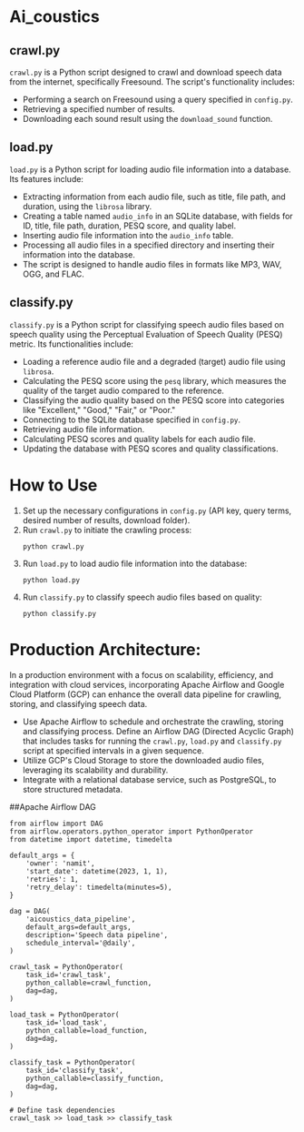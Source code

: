 # Ai_coustics


## crawl.py
`crawl.py` is a Python script designed to crawl and download speech data from the internet, specifically Freesound. The script's functionality includes:

- Performing a search on Freesound using a query specified in `config.py`.
- Retrieving a specified number of results.
- Downloading each sound result using the `download_sound` function.

## load.py
`load.py` is a Python script for loading audio file information into a database. Its features include:

- Extracting information from each audio file, such as title, file path, and duration, using the `librosa` library.
- Creating a table named `audio_info` in an SQLite database, with fields for ID, title, file path, duration, PESQ score, and quality label.
- Inserting audio file information into the `audio_info` table.
- Processing all audio files in a specified directory and inserting their information into the database.
- The script is designed to handle audio files in formats like MP3, WAV, OGG, and FLAC.

## classify.py
`classify.py` is a Python script for classifying speech audio files based on speech quality using the Perceptual Evaluation of Speech Quality (PESQ) metric. Its functionalities include:

- Loading a reference audio file and a degraded (target) audio file using `librosa`.
- Calculating the PESQ score using the `pesq` library, which measures the quality of the target audio compared to the reference.
- Classifying the audio quality based on the PESQ score into categories like "Excellent," "Good," "Fair," or "Poor."
- Connecting to the SQLite database specified in `config.py`.
- Retrieving audio file information.
- Calculating PESQ scores and quality labels for each audio file.
- Updating the database with PESQ scores and quality classifications.


# How to Use
1. Set up the necessary configurations in `config.py` (API key, query terms, desired number of results, download folder).
2. Run `crawl.py` to initiate the crawling process:
   ```
   python crawl.py
   ```
4. Run `load.py` to load audio file information into the database:
   ```
   python load.py
   ```
6. Run `classify.py` to classify speech audio files based on quality:
   ```
   python classify.py
   ```


# Production Architecture:
In a production environment with a focus on scalability, efficiency, and integration with cloud services, incorporating Apache Airflow and Google Cloud Platform (GCP) can enhance the overall data pipeline for crawling, storing, and classifying speech data.

- Use Apache Airflow to schedule and orchestrate the crawling, storing and classifying process. Define an Airflow DAG (Directed Acyclic Graph) that includes tasks for running the `crawl.py`, `load.py` and `classify.py`  script at specified intervals in a given sequence.
- Utilize GCP's Cloud Storage to store the downloaded audio files, leveraging its scalability and durability.
- Integrate with a relational database service, such as PostgreSQL, to store structured metadata.

##Apache Airflow DAG
```
from airflow import DAG
from airflow.operators.python_operator import PythonOperator
from datetime import datetime, timedelta

default_args = {
    'owner': 'namit',
    'start_date': datetime(2023, 1, 1),
    'retries': 1,
    'retry_delay': timedelta(minutes=5),
}

dag = DAG(
    'aicoustics_data_pipeline',
    default_args=default_args,
    description='Speech data pipeline',
    schedule_interval='@daily',
)

crawl_task = PythonOperator(
    task_id='crawl_task',
    python_callable=crawl_function,
    dag=dag,
)

load_task = PythonOperator(
    task_id='load_task',
    python_callable=load_function,
    dag=dag,
)

classify_task = PythonOperator(
    task_id='classify_task',
    python_callable=classify_function,
    dag=dag,
)

# Define task dependencies
crawl_task >> load_task >> classify_task
```


